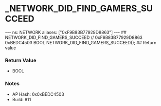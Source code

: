 # _NETWORK_DID_FIND_GAMERS_SUCCEED

--- ns: NETWORK aliases: ["0xF9B83B77929D8863"] --- ## NETWORK_DID_FIND_GAMERS_SUCCEED  // 0xF9B83B77929D8863 0xBEDC4503 BOOL NETWORK_DID_FIND_GAMERS_SUCCEED();   ## Return value

### Return Value
* BOOL

### Notes
* AP Hash: 0x0xBEDC4503
* Build: 811

